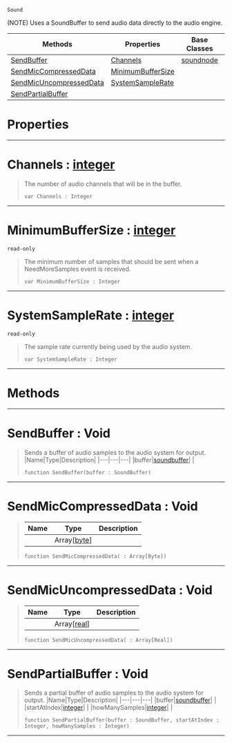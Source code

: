  `Sound`

(NOTE) Uses a SoundBuffer to send audio data directly to the audio engine.

|Methods|Properties|Base Classes|Derived Classes|
|---|---|---|---|
|[ SendBuffer](https://plasmaengine.github.io/PlasmaDocs/Plasma1/C++/code_reference/class_reference/customaudionode.md#sendbuffer-void)|[ Channels](https://plasmaengine.github.io/PlasmaDocs/Plasma1/C++/code_reference/class_reference/customaudionode.md#channels-plasma-engine-doc)|[soundnode](https://plasmaengine.github.io/PlasmaDocs/Plasma1/C++/code_reference/class_reference/soundnode.md)| |
|[ SendMicCompressedData](https://plasmaengine.github.io/PlasmaDocs/Plasma1/C++/code_reference/class_reference/customaudionode.md#sendmiccompresseddata-vo)|[ MinimumBufferSize](https://plasmaengine.github.io/PlasmaDocs/Plasma1/C++/code_reference/class_reference/customaudionode.md#minimumbuffersize-plasma-e)| | |
|[ SendMicUncompressedData](https://plasmaengine.github.io/PlasmaDocs/Plasma1/C++/code_reference/class_reference/customaudionode.md#sendmicuncompresseddata)|[ SystemSampleRate](https://plasmaengine.github.io/PlasmaDocs/Plasma1/C++/code_reference/class_reference/customaudionode.md#systemsamplerate-plasma-en)| | |
|[ SendPartialBuffer](https://plasmaengine.github.io/PlasmaDocs/Plasma1/C++/code_reference/class_reference/customaudionode.md#sendpartialbuffer-void)| | | |


 #  Properties


---  
 #  Channels : [integer](https://plasmaengine.github.io/PlasmaDocs/Plasma1/C++/code_reference/lightning_base_types/integer.md)

> The number of audio channels that will be in the buffer.
> ``` lang=cpp, name=Lightning
> var Channels : Integer


---  
 #  MinimumBufferSize : [integer](https://plasmaengine.github.io/PlasmaDocs/Plasma1/C++/code_reference/lightning_base_types/integer.md)

 `read-only`

> The minimum number of samples that should be sent when a NeedMoreSamples event is received.
> ``` lang=cpp, name=Lightning
> var MinimumBufferSize : Integer


---  
 #  SystemSampleRate : [integer](https://plasmaengine.github.io/PlasmaDocs/Plasma1/C++/code_reference/lightning_base_types/integer.md)

 `read-only`

> The sample rate currently being used by the audio system.
> ``` lang=cpp, name=Lightning
> var SystemSampleRate : Integer


---  
 #  Methods


---  
 #  SendBuffer : Void

> Sends a buffer of audio samples to the audio system for output.
> |Name|Type|Description|
> |---|---|---|
> |buffer|[soundbuffer](https://plasmaengine.github.io/PlasmaDocs/Plasma1/C++/code_reference/class_reference/soundbuffer.md)| |
> ``` lang=cpp, name=Lightning
> function SendBuffer(buffer : SoundBuffer)
> ``` 


---  
 #  SendMicCompressedData : Void

> 
> |Name|Type|Description|
> |---|---|---|
> ||Array[[byte](https://plasmaengine.github.io/PlasmaDocs/Plasma1/C++/code_reference/lightning_base_types/byte.md)]| |
> ``` lang=cpp, name=Lightning
> function SendMicCompressedData( : Array[Byte])
> ``` 


---  
 #  SendMicUncompressedData : Void

> 
> |Name|Type|Description|
> |---|---|---|
> ||Array[[real](https://plasmaengine.github.io/PlasmaDocs/Plasma1/C++/code_reference/lightning_base_types/real.md)]| |
> ``` lang=cpp, name=Lightning
> function SendMicUncompressedData( : Array[Real])
> ``` 


---  
 #  SendPartialBuffer : Void

> Sends a partial buffer of audio samples to the audio system for output.
> |Name|Type|Description|
> |---|---|---|
> |buffer|[soundbuffer](https://plasmaengine.github.io/PlasmaDocs/Plasma1/C++/code_reference/class_reference/soundbuffer.md)| |
> |startAtIndex|[integer](https://plasmaengine.github.io/PlasmaDocs/Plasma1/C++/code_reference/lightning_base_types/integer.md)| |
> |howManySamples|[integer](https://plasmaengine.github.io/PlasmaDocs/Plasma1/C++/code_reference/lightning_base_types/integer.md)| |
> ``` lang=cpp, name=Lightning
> function SendPartialBuffer(buffer : SoundBuffer, startAtIndex : Integer, howManySamples : Integer)
> ``` 


---  
 

 
